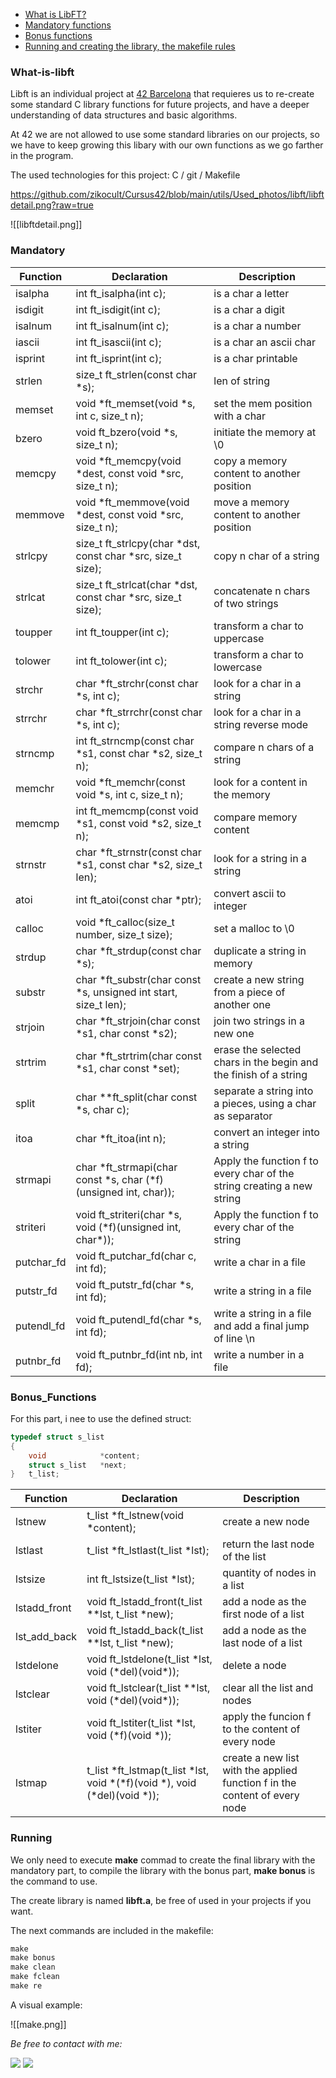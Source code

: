 
- [What is LibFT?](#What-is-libft)
- [Mandatory functions](#Mandatory)
- [Bonus functions](#Bonus_Functions)
- [Running and creating the library, the makefile rules](#Running)

### What-is-libft

Libft is an individual project at [42 Barcelona][1] that requieres us to re-create some standard C library functions for future projects, and have a deeper understanding of data structures and basic algorithms. 

At 42 we are not allowed to use some standard libraries on our projects, so we have to keep growing this libary with our own functions as we go farther in the program.

The used technologies for this project: C / git / Makefile


https://github.com/zikocult/Cursus42/blob/main/utils/Used_photos/libft/libftdetail.png?raw=true

![[libftdetail.png]]
### Mandatory

| Function   | Declaration                                                            | Description                                                            |
| ---------- | ---------------------------------------------------------------------- | ---------------------------------------------------------------------- |
| isalpha    | int ft_isalpha(int c);                                                 | is a char a letter                                                     |
| isdigit    | int ft_isdigit(int c);                                                 | is a char a digit                                                      |
| isalnum    | int ft_isalnum(int c);                                                 | is a char a number                                                     |
| iascii     | int ft_isascii(int c);                                                 | is a char an ascii char                                                |
| isprint    | int ft_isprint(int c);<br>                                             | is a char printable                                                    |
| strlen     | size_t	ft_strlen(const char *s);<br>                                   | len of string                                                          |
| memset     | void	\*ft_memset(void \*s, int c, size_t n);<br>                       | set the mem position with a char                                       |
| bzero      | void	ft_bzero(void \*s, size_t n);<br>                                 | initiate the memory at \\0                                             |
| memcpy     | void	\*ft_memcpy(void \*dest, const void \*src, size_t n);<br>         | copy a memory content to another position                              |
| memmove    | void	\*ft_memmove(void \*dest, const void \*src, size_t n);<br>        | move a memory content to another position                              |
| strlcpy    | size_t	ft_strlcpy(char \*dst, const char \*src, size_t size);<br>      | copy n char of a string                                                |
| strlcat    | size_t	ft_strlcat(char \*dst, const char \*src, size_t size);<br>      | concatenate n chars of two strings                                     |
| toupper    | int ft_toupper(int c);<br>                                             | transform a char to uppercase                                          |
| tolower    | int ft_tolower(int c);<br>                                             | transform a char to lowercase                                          |
| strchr     | char \*ft_strchr(const char \*s, int c);<br>                           | look for a char in a string                                            |
| strrchr    | char \*ft_strrchr(const char \*s, int c);                              | look for a char in a string reverse mode                               |
| strncmp    | int ft_strncmp(const char \*s1, const char \*s2, size_t n);<br>        | compare n chars of a string                                            |
| memchr     | void	\*ft_memchr(const void \*s, int c, size_t n);<br>                 | look for a content in the memory                                       |
| memcmp     | int ft_memcmp(const void \*s1, const void \*s2, size_t n);<br>         | compare memory content                                                 |
| strnstr    | char	\*ft_strnstr(const char \*s1, const char \*s2, size_t len);<br>   | look for a string in a string                                          |
| atoi       | int ft_atoi(const char \*ptr);<br>                                     | convert ascii to integer                                               |
| calloc     | void	\*ft_calloc(size_t number, size_t size);<br>                      | set a malloc to \\0                                                    |
| strdup     | char	\*ft_strdup(const char \*s);<br>                                  | duplicate a string in memory                                           |
| substr     | char	\*ft_substr(char const \*s, unsigned int start, size_t len);<br>  | create a new string from a piece of another one                        |
| strjoin    | char	\*ft_strjoin(char const \*s1, char const \*s2);<br>               | join two strings in a new one                                          |
| strtrim    | char	\*ft_strtrim(char const \*s1, char const \*set);<br>              | erase the selected chars in the begin and the finish of a string       |
| split      | char	\*\*ft_split(char const \*s, char c);<br>                         | separate a string into a pieces, using a char as separator             |
| itoa       | char	\*ft_itoa(int n);<br>                                             | convert an integer into a string                                       |
| strmapi    | char	\*ft_strmapi(char const \*s, char (\*f)(unsigned int, char));<br> | Apply the function f to every char of the string creating a new string |
| striteri   | void	ft_striteri(char \*s, void (\*f)(unsigned int, char\*));<br>      | Apply the function f to every char of the string                       |
| putchar_fd | void	ft_putchar_fd(char c, int fd);<br>                                | write a char in a file                                                 |
| putstr_fd  | void	ft_putstr_fd(char \*s, int fd);<br>                               | write a string in a file                                               |
| putendl_fd | void	ft_putendl_fd(char \*s, int fd);<br>                              | write a string in a file and add a final jump of line \\n              |
| putnbr_fd  | void	ft_putnbr_fd(int nb, int fd);<br>                                 | write a number in a file                                               |

### Bonus_Functions

For this part, i nee to use the defined struct:

```C
typedef struct s_list
{
	void			*content;
	struct s_list	*next;
}	t_list;
```

| Function     | Declaration                                                                         | Description                                                                |
| ------------ | ----------------------------------------------------------------------------------- | -------------------------------------------------------------------------- |
| lstnew       | t_list	\*ft_lstnew(void \*content);<br>                                             | create a new node                                                          |
| lstlast      | t_list	\*ft_lstlast(t_list \*lst);<br>                                              | return the last node of the list                                           |
| lstsize      | int		ft_lstsize(t_list \*lst);<br>                                                  | quantity of nodes in a list                                                |
| lstadd_front | void	ft_lstadd_front(t_list \*\*lst, t_list \*new);<br>                             | add a node as the first node of a list                                     |
| lst_add_back | void	ft_lstadd_back(t_list \*\*lst, t_list \*new);<br>                              | add a node as the last node of a list                                      |
| lstdelone    | void	ft_lstdelone(t_list \*lst, void (\*del)(void\*));<br>                          | delete a node                                                              |
| lstclear     | void	ft_lstclear(t_list \*\*lst, void (\*del)(void\*));<br>                         | clear all the list and nodes                                               |
| lstiter      | void	ft_lstiter(t_list \*lst, void (\*f)(void \*));<br>                             | apply the funcion f to the content of every node                           |
| lstmap       | t_list	\*ft_lstmap(t_list \*lst, void \*(\*f)(void \*), void (\*del)(void \*));<br> | create a new list with the applied function f in the content of every node |

### Running

We only need to execute **make** commad to create the final library with the mandatory part, to compile the library with the bonus part, **make bonus** is the command to use.

The create library is named **libft.a**, be free of used in your projects if you want.

The next commands are included in the makefile:

```C
make
make bonus
make clean
make fclean
make re
```

A visual example:

![[make.png]]

*Be free to contact with me:*
<div align="left">
  <a href = "mailto:gbarulls@gmail.com"><img src="https://img.shields.io/badge/Gmail-D14836?style=for-the-badge&logo=gmail&logoColor=white"></a>
  <a href="https://www.linkedin.com/in/guillem-barulls-casades%C3%BAs-9906001a/" target="_blank"><img src="https://img.shields.io/badge/-LinkedIn-%230077B5?style=for-the-badge&logo=linkedin&logoColor=white" target="_blank"></a> 
</div>

[1]: https://www.42barcelona.com/
